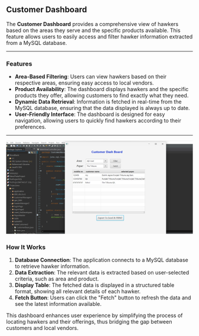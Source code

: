 ## Customer Dashboard

The **Customer Dashboard** provides a comprehensive view of hawkers based on the areas
 they serve and the specific products available. This feature allows users to easily 
 access and filter hawker information extracted from a MySQL database.
<hr>

### Features

- **Area-Based Filtering**: Users can view hawkers based on their respective areas, ensuring easy access to local vendors.
- **Product Availability**: The dashboard displays hawkers and the specific products they offer, allowing customers to find exactly what they need.
- **Dynamic Data Retrieval**: Information is fetched in real-time from the MySQL database, ensuring that the data displayed is always up to date.
- **User-Friendly Interface**: The dashboard is designed for easy navigation, allowing users to quickly find hawkers according to their preferences.
<hr>

<img src="assets/customerDashBoard.png" alt="Paper" width="850"/>

### How It Works

1. **Database Connection**: The application connects to a MySQL database to retrieve hawker information.
2. **Data Extraction**: The relevant data is extracted based on user-selected criteria, such as area and product.
3. **Display Table**: The fetched data is displayed in a structured table format, showing all relevant details of each hawker.
4. **Fetch Button**: Users can click the "Fetch" button to refresh the data and see the latest information available.

This dashboard enhances user experience by simplifying the process of locating hawkers and their offerings, thus bridging the gap between customers and local vendors.
